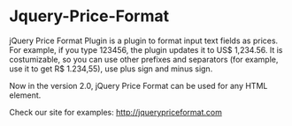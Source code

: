 Jquery-Price-Format
===================

jQuery Price Format Plugin is a plugin to format input text fields as prices. 
For example, if you type 123456, the plugin updates it to US$ 1,234.56. 
It is costumizable, so you can use other prefixes and separators (for example, use it to get R$ 1.234,55), use plus sign and minus sign.

Now in the version 2.0, jQuery Price Format can be used for any HTML element.

Check our site for examples: http://jquerypriceformat.com